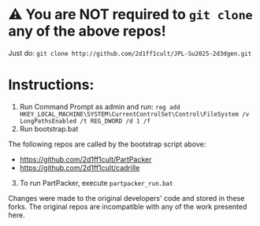 # ⚠️ You are NOT required to `git clone` any of the above repos!
Just do:
`git clone http://github.com/2d1ff1cult/JPL-Su2025-2d3dgen.git`

# Instructions:
1. Run Command Prompt as admin and run:
`reg add HKEY_LOCAL_MACHINE\SYSTEM\CurrentControlSet\Control\FileSystem /v LongPathsEnabled /t REG_DWORD /d 1 /f`
2. Run bootstrap.bat 

The following repos are called by the bootstrap script above:
- https://github.com/2d1ff1cult/PartPacker
- https://github.com/2d1ff1cult/cadrille

3. To run PartPacker, execute `partpacker_run.bat`

Changes were made to the original developers' code and stored in these forks. The original repos are incompatible with any of the work presented here.
